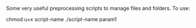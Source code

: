 Some very useful preprocessing scripts to manage files and folders.
To use:

chmod u+x script-name
./script-name param1
